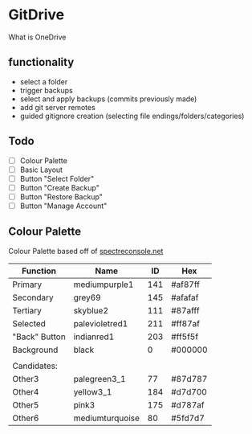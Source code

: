# GitDrive
What is OneDrive

## functionality
* select a folder
* trigger backups
* select and apply backups (commits previously made)
* add git server remotes
* guided gitignore creation (selecting file endings/folders/categories)

## Todo
- [ ] Colour Palette
- [ ] Basic Layout
- [ ] Button "Select Folder"
- [ ] Button "Create Backup"
- [ ] Button "Restore Backup"
- [ ] Button "Manage Account"

## Colour Palette
Colour Palette based off of [spectreconsole.net](https://spectreconsole.net/appendix/colors)

| Function      | Name            | ID  | Hex     |
|---------------|-----------------|-----|---------|
| Primary       | mediumpurple1   | 141 | #af87ff |
| Secondary     | grey69          | 145 | #afafaf |
| Tertiary      | skyblue2        | 111 | #87afff |
| Selected      | palevioletred1  | 211 | #ff87af |
| "Back" Button | indianred1      | 203 | #ff5f5f |
| Background    | black           | 0   | #000000 |
|               |                 |     |         |
| Candidates:   |                 |     |         |
| Other3        | palegreen3_1    | 77  | #87d787 |
| Other4        | yellow3_1       | 184 | #d7d700 |
| Other5        | pink3           | 175 | #d787af |
| Other6        | mediumturquoise | 80  | #5fd7d7 |



